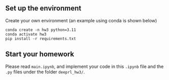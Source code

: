 ## Set up the environment
Create your own environment (an example using conda is shown below)
```
conda create -n hw3 python=3.11
conda activate hw3
pip install -r requirements.txt
```

## Start your homework
Please read `main.ipynb`, and implement your code in this `.ipynb` file and the `.py` files under the folder `deeprl_hw3/`.
